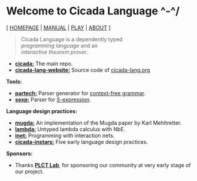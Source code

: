# Welcome to Cicada Language ^-^/

[ [HOMEPAGE](https://cicada-lang.org)
| [MANUAL](https://readonly.link/manuals/cicada-lang/cicada)
| [PLAY](https://cicada-lang.org/playground)
| [ABOUT](https://cicada-lang.org/about) ]

> Cicada Language is a dependently typed </br>
> _programming language_ and an </br>
> _interactive theorem prover_. </br>

- [**cicada:**](https://github.com/cicada-lang/cicada) The main repo.
- [**cicada-lang-website:**](https://github.com/cicada-lang/cicada-lang-website) Source code of [cicada-lang.org](https://cicada-lang.org)

**Tools:**

- [**partech:**](https://github.com/cicada-lang/partech) Parser generator for [context-free grammar](https://en.wikipedia.org/wiki/Context-free_grammar).
- [**sexp:**](https://github.com/cicada-lang/sexp) Parser for [S-expression](https://en.wikipedia.org/wiki/S-expression).

**Language design practices:**

- [**mugda:**](https://github.com/cicada-lang/mugda) An implementation of the Mugda paper by Karl Mehltretter.
- [**lambda:**](https://github.com/cicada-lang/lambda) Untyped lambda calculus with NbE.
- [**inet:**](https://github.com/cicada-lang/monoid) Programming with interaction nets.
- [**cicada-instars:**](https://github.com/cicada-lang/cicada-instars) Five early language design practices.

**Sponsors:**

- Thanks [**PLCT Lab**](https://github.com/plctlab), for sponsoring our community at very early stage of our project.
